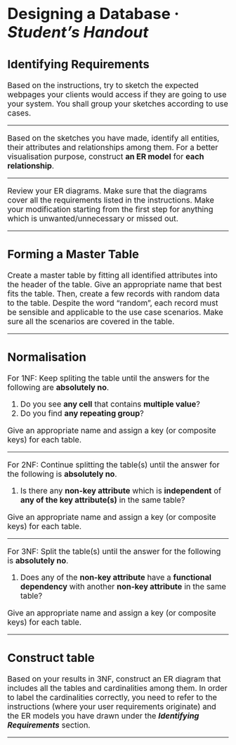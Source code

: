 <DIV class="markdown-body" style="font-size: 1.25em;">

# Designing a Database · *Student’s Handout*

## Identifying Requirements

Based on the instructions, try to sketch the expected webpages your clients would access if they are going to use your system. You shall group your sketches according to use cases.

---

<DIV style="page-break-before: always;">

Based on the sketches you have made, identify all entities, their attributes and relationships among them. For a better visualisation purpose, construct **an ER model** for **each relationship**.

---

</div>

<DIV style="page-break-before: always;">

Review your ER diagrams. Make sure that the diagrams cover all the requirements listed in the instructions. Make your modification starting from the first step for anything which is unwanted/unnecessary or missed out.

---

</div>

<DIV style="page-break-before: always;">

## Forming a Master Table

Create a master table by fitting all identified attributes into the header of the table. Give an appropriate name that best fits the table. Then, create a few records with random data to the table. Despite the word “random”, each record must be sensible and applicable to the use case scenarios. Make sure all the scenarios are covered in the table.

---

</div>

<DIV style="page-break-before: always;">

## Normalisation

For 1NF: Keep spliting the table until the answers for the following are **absolutely no**.

1.  Do you see **any cell** that contains **multiple value**?
2.  Do you find **any repeating group**?

Give an appropriate name and assign a key (or composite keys) for each table.

---

</div>

<DIV style="page-break-before: always;">

For 2NF: Continue splitting the table(s) until the answer for the following is **absolutely no**.

1.  Is there any **non-key attribute** which is **independent** of **any of the key attribute(s)** in the same table?

Give an appropriate name and assign a key (or composite keys) for each table.

---

</div>

<DIV style="page-break-before: always;">

For 3NF: Split the table(s) until the answer for the following is **absolutely no**.

1.  Does any of the **non-key attribute** have a **functional dependency** with another **non-key attribute** in the same table?

Give an appropriate name and assign a key (or composite keys) for each table.

---

</div>

<DIV style="page-break-before: always;">

## Construct table

Based on your results in 3NF, construct an ER diagram that includes all the tables and cardinalities among them. In order to label the cardinalities correctly, you need to refer to the instructions (where your user requirements originate) and the ER models you have drawn under the ***Identifying Requirements*** section.

---

</div>

<div class="workaround" style="display: none;">

![WORKAROUND](./assets/entrel-view.svg)

</div>

</div>
